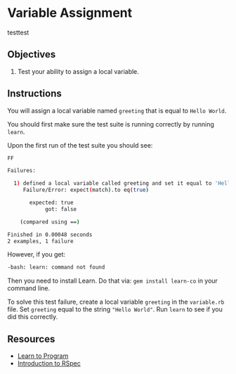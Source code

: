 # Variable Assignment
testtest
## Objectives

1. Test your ability to assign a local variable.

## Instructions

You will assign a local variable named `greeting` that is equal to `Hello World`.

You should first make sure the test suite is running correctly by running `learn`.

Upon the first run of the test suite you should see:

```bash
FF

Failures:

  1) defined a local variable called greeting and set it equal to 'Hello World'
     Failure/Error: expect(match).to eq(true)

       expected: true
            got: false

    (compared using ==)

Finished in 0.00048 seconds
2 examples, 1 failure
```
However, if you get:

```bash
-bash: learn: command not found
```
Then you need to install Learn. Do that via: `gem install learn-co` in your command line.

To solve this test failure, create a local variable `greeting` in the `variable.rb` file. Set `greeting` equal to the string `"Hello World"`. Run `learn` to see if you did this correctly.

## Resources
* [Learn to Program](https://pine.fm/LearnToProgram/chap_03.html)
* [Introduction to RSpec](http://blog.teamtreehouse.com/an-introduction-to-rspec)
